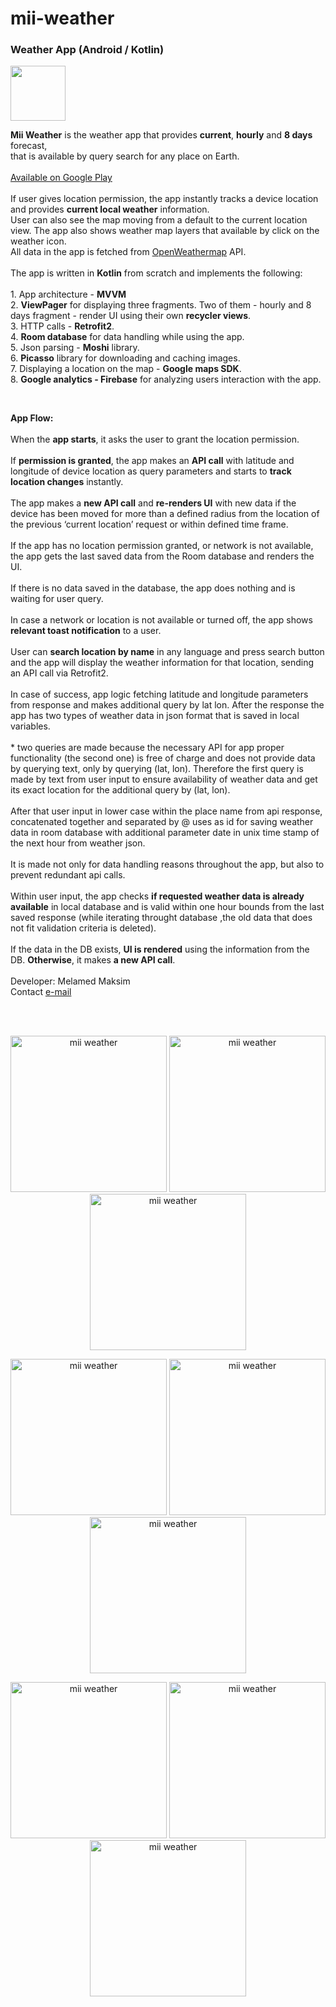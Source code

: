 # mii-weather
<h3>Weather App (Android / Kotlin)</h3>
<img src="https://github.com/melamedMaks/mii-weather/blob/main/images/icmii.png" width="88">
<p><b>Mii Weather</b> is the weather app that provides <b>current</b>, <b>hourly</b> and <b>8 days</b> forecast,<br>that is available by query search for any place on Earth.<br><br>
<a href="https://play.google.com/store/apps/details?id=mii.weather">Available on Google Play</a><br><br>
If user gives location permission, the app instantly tracks a device location and provides <b>current local weather</b> information.<br>User can also see the map moving from a default to the current location view.
The app also shows weather map layers that available by click on the weather icon.<br>
All data in the app is fetched from <a href="https://www.openweathermap.org/api">OpenWeathermap</a> API.<br><br>
The app is written in <b>Kotlin</b> from scratch and implements the following:<br><br>
1. App architecture - <b>MVVM</b><br>
2. <b>ViewPager</b> for displaying three fragments. Two of them - hourly and 8 days fragment - render UI using their own <b>recycler views</b>.<br> 
3. HTTP calls - <b>Retrofit2</b>.<br> 
4. <b>Room database</b> for data handling while using the app.<br>
5. Json parsing - <b>Moshi</b> library.<br> 
6. <b>Picasso</b> library for downloading and caching images.<br>
7. Displaying a location on the map - <b>Google maps SDK</b>.<br>
8. <b>Google analytics - Firebase</b> for analyzing users interaction with the app.</p><br>
<p><b>App Flow:</b><br><br>
When the <b>app starts</b>, it asks the user to grant the location permission.<br><br>
If <b>permission is granted</b>, the app makes an <b>API call</b> with latitude and longitude of device location as query parameters and starts to <b>track location changes</b> instantly.<br><br>
The app makes a <b>new API call</b> and <b>re-renders UI</b> with new data if the device has been moved for more than a defined radius from the location of the previous ‘current location’ request or within defined time frame.<br><br>
If the app has no location permission granted, or network is not available, the app gets the last saved data from the Room database and renders the UI.<br><br>
If there is no data saved in the database, the app does nothing and is waiting for user query.<br><br> 
In case a network or location is not available or turned off, the app shows <b>relevant toast notification</b> to a user.<br><br> 
User can <b>search location by name</b> in any language and press search button and the app will display the weather information for that location, sending an API call via Retrofit2.<br><br>
In case of success, app logic fetching latitude and longitude parameters from response and makes additional query by lat lon. After the response the app has two types of weather data in json format that is saved in local variables. <br><br>
* two queries are made because the necessary API for app proper functionality (the second one) is free of charge and does not provide data by querying text, only by querying (lat, lon). Therefore the first query is made by text from user input to ensure availability of weather data and get its exact location for the additional query by (lat, lon). <br><br>
After that user input in lower case within the place name from api response, concatenated together and separated by @ uses as id for saving weather data in room database with additional parameter date in unix time stamp of the next hour from weather json.<br><br>
It is made not only for data handling reasons throughout the app, but also to prevent redundant api calls.<br><br>
Within user input, the app checks <b>if requested weather data is already available</b> in local database and is valid within one hour bounds from the last saved response (while iterating throught database ,the old data that does not fit validation criteria is deleted). <br><br>
If the data in the DB exists, <b>UI is rendered</b> using the information from the DB. <b>Otherwise</b>, it makes <b>a new API call</b>.<br><br>
Developer: Melamed Maksim<br>
Contact <a href="melamed.maks@gmail.com">e-mail</a></p><br><br></p>
<p float="left" align="center">
<img src="https://github.com/melamedMaks/mii-weather/blob/main/images/Screen%20Shot%202022-03-09%20at%207.05.59%20PM.png" alt="mii weather" width="250">
<img src="https://github.com/melamedMaks/mii-weather/blob/main/images/Screen%20Shot%202022-03-09%20at%207.07.11%20PM.png" alt="mii weather" width="250">
<img src="https://github.com/melamedMaks/mii-weather/blob/main/images/Screen%20Shot%202022-03-09%20at%207.28.58%20PM.png" alt="mii weather" width="250">
</p>
<p float="left" align="center">
<img src="https://github.com/melamedMaks/mii-weather/blob/main/images/Screen%20Shot%202022-03-09%20at%207.09.33%20PM.png" alt="mii weather" width="250"> 
<img src="https://github.com/melamedMaks/mii-weather/blob/main/images/Screen%20Shot%202022-03-09%20at%207.10.12%20PM.png" alt="mii weather" width="250"> 
<img src="https://github.com/melamedMaks/mii-weather/blob/main/images/Screen%20Shot%202022-03-09%20at%207.10.34%20PM.png" alt="mii weather" width="250"> 
</p>
<p float="left" align="center">
<img src="https://github.com/melamedMaks/mii-weather/blob/main/images/Screen%20Shot%202022-03-09%20at%207.10.59%20PM.png" alt="mii weather" width="250"> 
<img src="https://github.com/melamedMaks/mii-weather/blob/main/images/Screen%20Shot%202022-03-09%20at%207.11.17%20PM.png" alt="mii weather" width="250"> 
<img src="https://github.com/melamedMaks/mii-weather/blob/main/images/Screen%20Shot%202022-03-09%20at%207.17.57%20PM.png" alt="mii weather" width="250">
</p>

